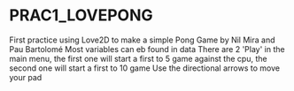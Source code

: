 # PRAC1_LOVEPONG
First practice using Love2D to make a simple Pong Game
by Nil Mira and Pau Bartolomé
Most variables can eb found in data
There are 2 'Play' in the main menu, the first one will start a first to 5 game against the cpu, the second one will start a first to 10 game
Use the directional arrows to move your pad
